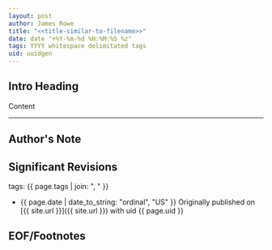 ```yaml
---
layout: post
author: James Rowe
title: "<<title-similar-to-filename>>"
date: date "+%Y-%m-%d %H:%M:%S %z"
tags: YYYY whitespace delimitated tags
uid: uuidgen
---
```


## Intro Heading

Content

---

## Author's Note



## Significant Revisions

tags: {{ page.tags | join: ", " }} <!-- todo move this somewhere -->

- {{ page.date | date_to_string: "ordinal", "US" }} Originally published on [{{ site.url }}]({{ site.url }}) with uid {{ page.uid }}

## EOF/Footnotes

